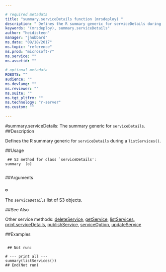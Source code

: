 ```yaml
--- 
 
# required metadata 
title: "summary.serviceDetails function (mrsdeploy) " 
description: " Defines the R summary generic for serviceDetails during a  listServices(). " 
keywords: "(mrsdeploy), summary.serviceDetails" 
author: "heidisteen" 
manager: "jhubbard" 
ms.date: "09/18/2017" 
ms.topic: "reference" 
ms.prod: "microsoft-r" 
ms.service: "" 
ms.assetid: "" 
 
# optional metadata 
ROBOTS: "" 
audience: "" 
ms.devlang: "" 
ms.reviewer: "" 
ms.suite: "" 
ms.tgt_pltfrm: "" 
ms.technology: "r-server" 
ms.custom: "" 
 
--- 
```

 
 
 
 
 #summary.serviceDetails: The summary generic for `serviceDetails`. 
 ##Description
 
Defines the R summary generic for `serviceDetails` during a 
`listServices()`.
 
 
 ##Usage

```   
 ## S3 method for class `serviceDetails':
summary  (o)
 
```
 
 ##Arguments

   
  
 ### `o`
 The `serviceDetails` list of S3 objects. 
  
 
 
 ##See Also
 
Other service methods: [deleteService](deleteService.md),
[getService](getService.md), [listServices](listServices.md),
[print.serviceDetails](print.serviceDetails.md),
[publishService](publishService.md),
[serviceOption](serviceOption.md), [updateService](updateService.md)
   
 ##Examples

 ```
   
  ## Not run:
 
# --- print all ---
summary(listServices())
 ## End(Not run) 
  
 
```
 
